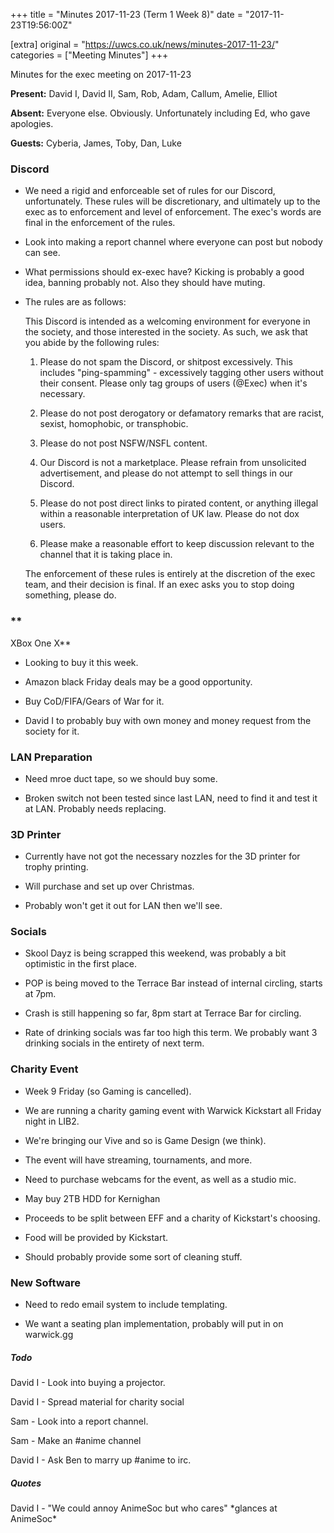 +++
title = "Minutes 2017-11-23 (Term 1 Week 8)"
date = "2017-11-23T19:56:00Z"

[extra]
original = "https://uwcs.co.uk/news/minutes-2017-11-23/"    
categories = ["Meeting Minutes"]
+++

<p>Minutes for the exec meeting on 2017-11-23</p>

<!-- more -->

**Present:** David I, David II, Sam, Rob, Adam, Callum, Amelie, Elliot

**Absent:** Everyone else. Obviously. Unfortunately including Ed, who gave apologies.

**Guests:** Cyberia, James, Toby, Dan, Luke

  

### **Discord**

- We need a rigid and enforceable set of rules for our Discord, unfortunately. These rules will be discretionary, and ultimately up to the exec as to enforcement and level of enforcement. The exec's words are final in the enforcement of the rules.

- Look into making a report channel where everyone can post but nobody can see.

- What permissions should ex-exec have? Kicking is probably a good idea, banning probably not. Also they should have muting.

- The rules are as follows:

  This Discord is intended as a welcoming environment for everyone in the society, and those interested in the society. As such, we ask that you abide by the following rules:

  1. Please do not spam the Discord, or shitpost excessively. This includes "ping-spamming" - excessively tagging other users without their consent. Please only tag groups of users (@Exec) when it's necessary.

  2. Please do not post derogatory or defamatory remarks that are racist, sexist, homophobic, or transphobic.

  3. Please do not post NSFW/NSFL content.

  4. Our Discord is not a marketplace. Please refrain from unsolicited advertisement, and please do not attempt to sell things in our Discord.

  5. Please do not post direct links to pirated content, or anything illegal within a reasonable interpretation of UK law. Please do not dox users.

  6. Please make a reasonable effort to keep discussion relevant to the channel that it is taking place in.

  The enforcement of these rules is entirely at the discretion of the exec team, and their decision is final. If an exec asks you to stop doing something, please do.

### **  
XBox One X**

- Looking to buy it this week.

- Amazon black Friday deals may be a good opportunity.

- Buy CoD/FIFA/Gears of War for it.

- David I to probably buy with own money and money request from the society for it.

  

### **LAN Preparation**

- Need mroe duct tape, so we should buy some.

- Broken switch not been tested since last LAN, need to find it and test it at LAN. Probably needs replacing.

  

### **3D Printer**

- Currently have not got the necessary nozzles for the 3D printer for trophy printing.

- Will purchase and set up over Christmas.

- Probably won't get it out for LAN then we'll see.

  

### **Socials**

- Skool Dayz is being scrapped this weekend, was probably a bit optimistic in the first place.

- POP is being moved to the Terrace Bar instead of internal circling, starts at 7pm.

- Crash is still happening so far, 8pm start at Terrace Bar for circling.

- Rate of drinking socials was far too high this term. We probably want 3 drinking socials in the entirety of next term.

  

### **Charity Event**

- Week 9 Friday (so Gaming is cancelled).

- We are running a charity gaming event with Warwick Kickstart all Friday night in LIB2.

- We're bringing our Vive and so is Game Design (we think).

- The event will have streaming, tournaments, and more.

- Need to purchase webcams for the event, as well as a studio mic.

- May buy 2TB HDD for Kernighan

- Proceeds to be split between EFF and a charity of Kickstart's choosing.

- Food will be provided by Kickstart.

- Should probably provide some sort of cleaning stuff.

  

### **New Software**

- Need to redo email system to include templating.

- We want a seating plan implementation, probably will put in on warwick.gg

  

##### **Todo**

David I - Look into buying a projector.

David I - Spread material for charity social

Sam - Look into a report channel.

Sam - Make an \#anime channel

David I - Ask Ben to marry up \#anime to irc.

  

##### **Quotes**

David I - "We could annoy AnimeSoc but who cares" \*glances at AnimeSoc\*


